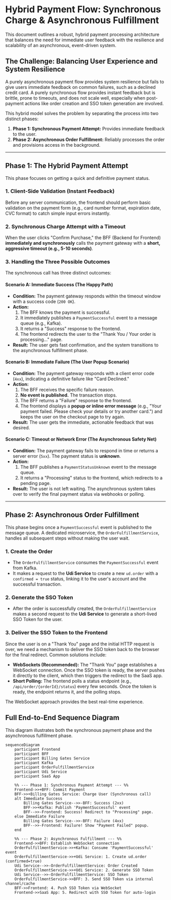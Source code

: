 # Hybrid Payment Flow: Synchronous Charge & Asynchronous Fulfillment

This document outlines a robust, hybrid payment processing architecture that balances the need for immediate user feedback with the resilience and scalability of an asynchronous, event-driven system.

## The Challenge: Balancing User Experience and System Resilience

A purely asynchronous payment flow provides system resilience but fails to give users immediate feedback on common failures, such as a declined credit card. A purely synchronous flow provides instant feedback but is brittle, prone to timeouts, and does not scale well, especially when post-payment actions like order creation and SSO token generation are involved.

This hybrid model solves the problem by separating the process into two distinct phases:

1.  **Phase 1: Synchronous Payment Attempt:** Provides immediate feedback to the user.
2.  **Phase 2: Asynchronous Order Fulfillment:** Reliably processes the order and provisions access in the background.

---

## Phase 1: The Hybrid Payment Attempt

This phase focuses on getting a quick and definitive payment status.

### 1. Client-Side Validation (Instant Feedback)

Before any server communication, the frontend should perform basic validation on the payment form (e.g., card number format, expiration date, CVC format) to catch simple input errors instantly.

### 2. Synchronous Charge Attempt with a Timeout

When the user clicks "Confirm Purchase," the BFF (Backend for Frontend) **immediately and synchronously** calls the payment gateway with a **short, aggressive timeout (e.g., 5-10 seconds)**.

### 3. Handling the Three Possible Outcomes

The synchronous call has three distinct outcomes:

#### Scenario A: Immediate Success (The Happy Path)

- **Condition:** The payment gateway responds within the timeout window with a success code (`200 OK`).
- **Action:**
    1. The BFF knows the payment is successful.
    2. It immediately publishes a `PaymentSuccessful` event to a message queue (e.g., Kafka).
    3. It returns a "Success" response to the frontend.
    4. The frontend redirects the user to the "Thank You / Your order is processing..." page.
- **Result:** The user gets fast confirmation, and the system transitions to the asynchronous fulfillment phase.

#### Scenario B: Immediate Failure (The User Popup Scenario)

- **Condition:** The payment gateway responds with a client error code (`4xx`), indicating a definitive failure like "Card Declined."
- **Action:**
    1. The BFF receives the specific failure reason.
    2. **No event is published.** The transaction stops.
    3. The BFF returns a "Failure" response to the frontend.
    4. The frontend displays a **popup or inline error message** (e.g., "Your payment failed. Please check your details or try another card.") and keeps the user on the checkout page to try again.
- **Result:** The user gets the immediate, actionable feedback that was desired.

#### Scenario C: Timeout or Network Error (The Asynchronous Safety Net)

- **Condition:** The payment gateway fails to respond in time or returns a server error (`5xx`). The payment status is **unknown**.
- **Action:**
    1. The BFF publishes a `PaymentStatusUnknown` event to the message queue.
    2. It returns a "Processing" status to the frontend, which redirects to a pending page.
- **Result:** The user is not left waiting. The asynchronous system takes over to verify the final payment status via webhooks or polling.

---

## Phase 2: Asynchronous Order Fulfillment

This phase begins once a `PaymentSuccessful` event is published to the message queue. A dedicated microservice, the `OrderFulfillmentService`, handles all subsequent steps without making the user wait.

### 1. Create the Order

- The `OrderFulfillmentService` consumes the `PaymentSuccessful` event from Kafka.
- It makes a request to the **Udi Service** to create a new `ud.order` with a `confirmed = true` status, linking it to the user's account and the successful transaction.

### 2. Generate the SSO Token

- After the order is successfully created, the `OrderFulfillmentService` makes a second request to the **Udi Service** to generate a short-lived SSO Token for the user.

### 3. Deliver the SSO Token to the Frontend

Since the user is on a "Thank You" page and the initial HTTP request is over, we need a mechanism to deliver the SSO token back to the browser for the final redirect. Common solutions include:

- **WebSockets (Recommended):** The "Thank You" page establishes a WebSocket connection. Once the SSO token is ready, the server pushes it directly to the client, which then triggers the redirect to the SaaS app.
- **Short Polling:** The frontend polls a status endpoint (e.g., `/api/order/{orderId}/status`) every few seconds. Once the token is ready, the endpoint returns it, and the polling stops.

The WebSocket approach provides the best real-time experience.

## Full End-to-End Sequence Diagram

This diagram illustrates both the synchronous payment phase and the asynchronous fulfillment phase.

```mermaid
sequenceDiagram
    participant Frontend
    participant BFF
    participant Billing Gates Service
    participant Kafka
    participant OrderFulfillmentService
    participant Udi Service
    participant SaaS App

    %% --- Phase 1: Synchronous Payment Attempt --- %%
    Frontend->>+BFF: Commit Payment
    BFF->>+Billing Gates Service: Charge User (Synchronous call)
    alt Immediate Success
        Billing Gates Service-->>-BFF: Success (2xx)
        BFF->>+Kafka: Publish 'PaymentSuccessful' event
        BFF-->>-Frontend: Success! Redirect to "Processing" page.
    else Immediate Failure
        Billing Gates Service-->>-BFF: Failure (4xx)
        BFF-->>-Frontend: Failure! Show "Payment Failed" popup.
    end

    %% --- Phase 2: Asynchronous Fulfillment --- %%
    Frontend->>BFF: Establish WebSocket connection
    OrderFulfillmentService->>+Kafka: Consume 'PaymentSuccessful' event
    OrderFulfillmentService->>+Udi Service: 1. Create ud.order (confirmed=true)
    Udi Service-->>-OrderFulfillmentService: Order Created
    OrderFulfillmentService->>+Udi Service: 2. Generate SSO Token
    Udi Service-->>-OrderFulfillmentService: SSO Token
    OrderFulfillmentService->>BFF: 3. Send SSO Token via internal channel/cache
    BFF->>Frontend: 4. Push SSO Token via WebSocket
    Frontend->>SaaS App: 5. Redirect with SSO Token for auto-login